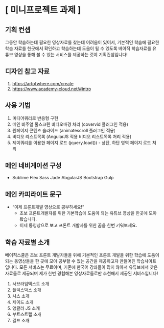 # [ 미니프로젝트 과제 ] 

## 기획 컨셉 

그동안 학습하는데 필요한 영상자료를 찾는데 어려움이 있어서, 기본적인 학습에 필요한 학습 자료를 
한곳에서 확인하고 학습하는데 도움이 될 수 있도록 베이직 학습자료를 유튜브 영상을 통해 볼 수 있는 
서비스를 제공하는 것이 기획컨셉입니다!


## 디자인 참고 자료

1. https://artofwhere.com/create
2. https://www.academy-cloud.net/#intro


## 사용 기법

1. 미디어쿼리로 반응형 구현
2. 메인 비주얼 풀스크린 비디오배경 처리 (covervid 플러그인 적용)
3. 원페이지 콘텐츠 슬라이드 (animatescroll 플러그인 적용)
4. 비디오 리스트목록 (AngularJS 적용 비디오 리스트목록 처리 적용)
5. 제이쿼리를 이용한 페이지 로드 (jquery.load()) - 상단, 하단 영역 페이지 로드 처리


## 메인 네비게이션 구성

* Sublime	Flex	Sass	Jade	AbgularJS	Bootstrap	Gulp


## 메인 카피라이트 문구

* “이제 프론트개발 영상으로 공부하세요!”
	- 초보 프론트개발자를 위한 기본학습에 도움이 되는 유튜브 영상을 한곳에 모아 봤습니다.
	- 이제 동영상으로 보고 프론트 개발자를 위한 꿈을 한번 키워보세요.


## 학습 자료별 소개 

베이직스쿨은 초보 프론트 개발자들을 위해 기본적인 프론트 개발을 위한 학습에 도움이 되는 
동영상들을 한 곳에 모아 공부할 수 있는 공간을 제공하고자 만들어진 학습사이트입니다. 
모든 서비스는 무료이며, 기존에 한국어 강좌들이  많지 않아서 유튜브에서 찾은 자료들로 제공되며 
제가 한번 경험해본 영상자료들로만 추천해서 제공된 서비스입니다!

1. 서브라임텍스트 소개
2. 플렉스박스 소개
3. 사스 소개
4. 제이드 소개
5. 앵귤러 JS 소개
6. 부트스트랩 소개
7. 걸프 소개